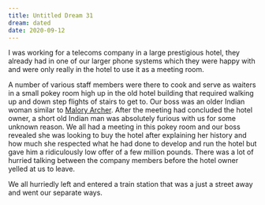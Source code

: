 ```yaml
---
title: Untitled Dream 31
dream: dated
date: 2020-09-12
---
```


I was working for a telecoms company in a large prestigious hotel, they already had in one of our larger phone systems which they were happy with and were only really in the hotel to use it as a meeting room.

A number of various staff members were there to cook and serve as waiters in a small pokey room high up in the old hotel building that required walking up and down step flights of stairs to get to. Our boss was an older Indian woman similar to [Malory Archer](https://en.wikipedia.org/wiki/List_of_Archer_characters#Malory_Archer). After the meeting had concluded the hotel owner, a short old Indian man was absolutely furious with us for some unknown reason. We all had a meeting in this pokey room and our boss revealed she was looking to buy the hotel after explaining her history and how much she respected what he had done to develop and run the hotel but gave him a ridiculously low offer of a few million pounds. There was a lot of hurried talking between the company members before the hotel owner yelled at us to leave.

We all hurriedly left and entered a train station that was a just a street away and went our separate ways.